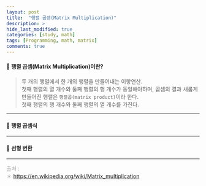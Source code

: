 ```yaml
---
layout: post
title:  "행렬 곱셈(Matrix Multiplication)"
description: > 
hide_last_modified: true
categories: [study, math]
tags: [Programming, math, matrix]
comments: true
---
```


#### 📐 행렬 곱셈(Matrix Multiplication)이란?
> 두 개의 행렬에서 한 개의 행렬을 만들어내는 이항연산. <br>
첫째 행렬의 열 개수와 둘째 행렬의 행 개수가 동일해야하며, 곱셈의 결과 새롭게 만들어진 행렬은 `행렬곱(matrix product)`이라 한다. <br>
첫째 행렬의 행 개수와 둘째 행렬의 열 개수를 가진다.

----
#### 📐 행렬 곱셈식

----
#### 📐 선형 변환

---- 
<span style="color:darkgray; font-size:14px;"> 출처 : <br>
＊ https://en.wikipedia.org/wiki/Matrix_multiplication <br>
</span>